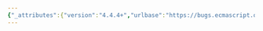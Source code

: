 ```yaml
---
{"_attributes":{"version":"4.4.4+","urlbase":"https://bugs.ecmascript.org/","maintainer":"dherman@mozilla.com"},"bug":{"bug_id":3921,"creation_ts":"2015-02-14 08:16:00 -0800","short_desc":"15.2.1.15 Abstract Module Records: Typos","delta_ts":"2015-02-19 19:11:03 -0800","product":"Draft for 6th Edition","component":"editorial issue","version":"Rev 33: February 12, 2015 Draft","rep_platform":"All","op_sys":"All","bug_status":"RESOLVED","resolution":"FIXED","priority":"Normal","bug_severity":"normal","everconfirmed":true,"reporter":{"uid":"andrebargull","name":"André Bargull"},"assigned_to":{"uid":"allen","name":"Allen Wirfs-Brock"},"long_desc":[{"commentid":12651,"comment_count":0,"who":{"uid":"andrebargull","name":"André Bargull"},"bug_when":"2015-02-14 08:16:59 -0800","thetext":"15.2.1.15 Abstract Module Records\n\nFirst paragraph: \"at runtime to when evaluating\" - remove \"to\"\n\nTable 36 — Module Record Fields - [[Realm]]\n-> Duplicate \"Let module be this Source Text Module Record.\"\n\nTable 36 — Module Record Fields - [[Environment]]\n-> Change \"the modules is\" to \"the module is\".\n\nTable 37 — Abstract Methods of Environment Records - GetExportedNames\n-> Change \"Returns a list\" to \"Return a list\".\n-> Change \"exportStarStack\" to \"exportStarSet\" to match implementation.\n\nTable 37 — Abstract Methods of Environment Records - ResolveExport\n-> Change \"represted\" to \"represented\".\n-> Change \"resolveStack\" to \"resolveSet\" to match implementation.\n-> Change \"exportStarStack\" to \"exportStarSet\" to match implementation."},{"commentid":12702,"comment_count":1,"who":{"uid":"allen","name":"Allen Wirfs-Brock"},"bug_when":"2015-02-14 16:53:31 -0800","thetext":"fixed in rev34 editor's draft"},{"commentid":13105,"comment_count":2,"who":{"uid":"allen","name":"Allen Wirfs-Brock"},"bug_when":"2015-02-19 19:11:03 -0800","thetext":"fixed in rev34"}]}}
---
```

